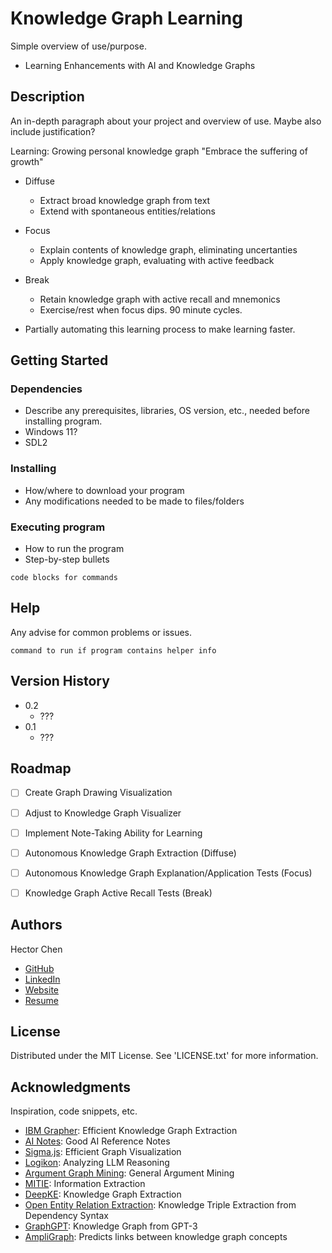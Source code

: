 # Knowledge Graph Learning

Simple overview of use/purpose.
* Learning Enhancements with AI and Knowledge Graphs

## Description

An in-depth paragraph about your project and overview of use.
Maybe also include justification?


Learning: Growing personal knowledge graph
"Embrace the suffering of growth"

* Diffuse
  * Extract broad knowledge graph from text
  * Extend with spontaneous entities/relations

* Focus
  * Explain contents of knowledge graph, eliminating uncertanties
  * Apply knowledge graph, evaluating with active feedback

* Break
  * Retain knowledge graph with active recall and mnemonics
  * Exercise/rest when focus dips. 90 minute cycles.

* Partially automating this learning process to make learning faster.

## Getting Started

### Dependencies

* Describe any prerequisites, libraries, OS version, etc., needed before installing program.
* Windows 11?
* SDL2

### Installing

* How/where to download your program
* Any modifications needed to be made to files/folders

### Executing program

* How to run the program
* Step-by-step bullets
```
code blocks for commands
```

## Help

Any advise for common problems or issues.
```
command to run if program contains helper info
```

## Version History

* 0.2
    * ???
* 0.1
    * ???

## Roadmap

- [ ] Create Graph Drawing Visualization
- [ ] Adjust to Knowledge Graph Visualizer
- [ ] Implement Note-Taking Ability for Learning
- [ ] Autonomous Knowledge Graph Extraction (Diffuse)
- [ ] Autonomous Knowledge Graph Explanation/Application Tests (Focus)
- [ ] Knowledge Graph Active Recall Tests (Break)


## Authors

Hector Chen
* [GitHub](https://github.com/enahtem)
* [LinkedIn](https://www.linkedin.com/in/hector-chen-b607772a8/)
* [Website](https://enahtem.github.io/)
* [Resume](https://github.com/enahtem/resume)

## License

Distributed under the MIT License. See 'LICENSE.txt' for more information.

## Acknowledgments

Inspiration, code snippets, etc.
* [IBM Grapher](https://github.com/IBM/Grapher): Efficient Knowledge Graph Extraction
* [AI Notes](https://github.com/brylevkirill/notes): Good AI Reference Notes
* [Sigma.js](https://github.com/jacomyal/sigma.js): Efficient Graph Visualization
* [Logikon](https://github.com/logikon-ai/logikon): Analyzing LLM Reasoning
* [Argument Graph Mining](https://github.com/recap-utr/argument-graph-mining): General Argument Mining
* [MITIE](https://github.com/mit-nlp/MITIE): Information Extraction
* [DeepKE](https://github.com/zjunlp/DeepKE): Knowledge Graph Extraction
* [Open Entity Relation Extraction](https://github.com/lemonhu/open-entity-relation-extraction/tree/master): Knowledge Triple Extraction from Dependency Syntax
* [GraphGPT](https://github.com/varunshenoy/GraphGPT): Knowledge Graph from GPT-3
* [AmpliGraph](https://github.com/Accenture/AmpliGraph): Predicts links between knowledge graph concepts